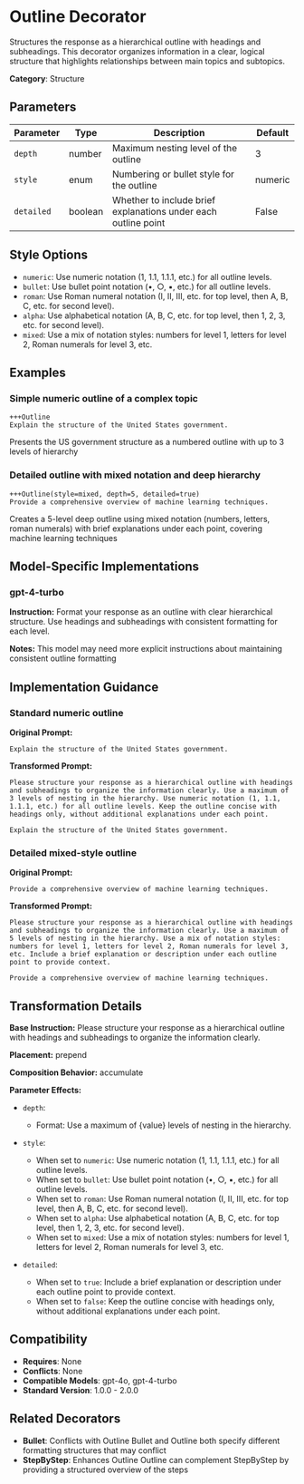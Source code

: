 # Outline Decorator

Structures the response as a hierarchical outline with headings and subheadings. This decorator organizes information in a clear, logical structure that highlights relationships between main topics and subtopics.

**Category**: Structure

## Parameters

| Parameter | Type | Description | Default |
|-----------|------|-------------|--------|
| `depth` | number | Maximum nesting level of the outline | 3 |
| `style` | enum | Numbering or bullet style for the outline | numeric |
| `detailed` | boolean | Whether to include brief explanations under each outline point | False |

## Style Options

- `numeric`: Use numeric notation (1, 1.1, 1.1.1, etc.) for all outline levels.
- `bullet`: Use bullet point notation (•, ○, ▪, etc.) for all outline levels.
- `roman`: Use Roman numeral notation (I, II, III, etc. for top level, then A, B, C, etc. for second level).
- `alpha`: Use alphabetical notation (A, B, C, etc. for top level, then 1, 2, 3, etc. for second level).
- `mixed`: Use a mix of notation styles: numbers for level 1, letters for level 2, Roman numerals for level 3, etc.

## Examples

### Simple numeric outline of a complex topic

```
+++Outline
Explain the structure of the United States government.
```

Presents the US government structure as a numbered outline with up to 3 levels of hierarchy

### Detailed outline with mixed notation and deep hierarchy

```
+++Outline(style=mixed, depth=5, detailed=true)
Provide a comprehensive overview of machine learning techniques.
```

Creates a 5-level deep outline using mixed notation (numbers, letters, roman numerals) with brief explanations under each point, covering machine learning techniques

## Model-Specific Implementations

### gpt-4-turbo

**Instruction:** Format your response as an outline with clear hierarchical structure. Use headings and subheadings with consistent formatting for each level.

**Notes:** This model may need more explicit instructions about maintaining consistent outline formatting


## Implementation Guidance

### Standard numeric outline

**Original Prompt:**
```
Explain the structure of the United States government.
```

**Transformed Prompt:**
```
Please structure your response as a hierarchical outline with headings and subheadings to organize the information clearly. Use a maximum of 3 levels of nesting in the hierarchy. Use numeric notation (1, 1.1, 1.1.1, etc.) for all outline levels. Keep the outline concise with headings only, without additional explanations under each point.

Explain the structure of the United States government.
```

### Detailed mixed-style outline

**Original Prompt:**
```
Provide a comprehensive overview of machine learning techniques.
```

**Transformed Prompt:**
```
Please structure your response as a hierarchical outline with headings and subheadings to organize the information clearly. Use a maximum of 5 levels of nesting in the hierarchy. Use a mix of notation styles: numbers for level 1, letters for level 2, Roman numerals for level 3, etc. Include a brief explanation or description under each outline point to provide context.

Provide a comprehensive overview of machine learning techniques.
```

## Transformation Details

**Base Instruction:** Please structure your response as a hierarchical outline with headings and subheadings to organize the information clearly.

**Placement:** prepend

**Composition Behavior:** accumulate

**Parameter Effects:**

- `depth`:
  - Format: Use a maximum of {value} levels of nesting in the hierarchy.

- `style`:
  - When set to `numeric`: Use numeric notation (1, 1.1, 1.1.1, etc.) for all outline levels.
  - When set to `bullet`: Use bullet point notation (•, ○, ▪, etc.) for all outline levels.
  - When set to `roman`: Use Roman numeral notation (I, II, III, etc. for top level, then A, B, C, etc. for second level).
  - When set to `alpha`: Use alphabetical notation (A, B, C, etc. for top level, then 1, 2, 3, etc. for second level).
  - When set to `mixed`: Use a mix of notation styles: numbers for level 1, letters for level 2, Roman numerals for level 3, etc.

- `detailed`:
  - When set to `true`: Include a brief explanation or description under each outline point to provide context.
  - When set to `false`: Keep the outline concise with headings only, without additional explanations under each point.

## Compatibility

- **Requires**: None
- **Conflicts**: None
- **Compatible Models**: gpt-4o, gpt-4-turbo
- **Standard Version**: 1.0.0 - 2.0.0

## Related Decorators

- **Bullet**: Conflicts with Outline Bullet and Outline both specify different formatting structures that may conflict
- **StepByStep**: Enhances Outline Outline can complement StepByStep by providing a structured overview of the steps
